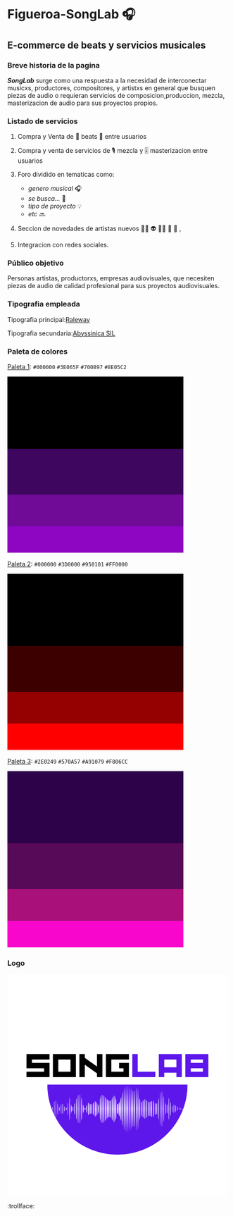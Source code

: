 # Figueroa-SongLab :headphones:
## E-commerce de beats y servicios musicales

### Breve historia de la pagina

***SongLab*** surge como una respuesta a la necesidad de interconectar musicxs, productores, compositores, y artistxs en general que busquen piezas de audio o requieran servicios de composicion,produccion, mezcla, masterizacion de audio para sus proyectos propios.

### Listado de servicios

1. Compra y Venta de :musical_note: beats :musical_note: entre usuarios

2. Compra y venta de servicios de :studio_microphone: mezcla y :level_slider: masterizacion entre usuarios

3. Foro dividido en tematicas como: 
     - *genero musical* :headphones:
     - *se busca...* :loudspeaker:
     - *tipo de proyecto* :bulb:
     - *etc* :soon:

4. Seccion de novedades de artistas nuevos :woman_singer: :alien: :man_singer: :space_invader: :robot: ,

5. Integracion con redes sociales.


### Público objetivo

Personas artistas, productorxs, empresas audiovisuales, que necesiten piezas de audio de calidad profesional para sus proyectos audiovisuales.

### Tipografia empleada

Tipografia principal:[Raleway](https://fonts.google.com/specimen/Raleway?preview.text=profesional&preview.size=34&preview.text_type=custom&subset=latin-ext#styles)


Tipografia secundaria:[Abyssinica SIL](https://fonts.google.com/specimen/Abyssinica+SIL?subset=latin-ext&preview.text=profesional&preview.text_type=custom)

### Paleta de colores

[Paleta 1](https://colorhunt.co/palette/0000003e065f700b978e05c2): `#000000` `#3E065F` `#700B97` `#8E05C2`  

![Paleta 1](/paleta1.png)

[Paleta 2](https://colorhunt.co/palette/0000003d0000950101ff0000):
`#000000` `#3D0000` `#950101` `#FF0000`

![Paleta 2](/paleta2.png)

[Paleta 3](https://colorhunt.co/palette/2e0249570a57a91079f806cc):
`#2E0249` `#570A57` `#A91079` `#F806CC`

![Paleta3](/paleta3.png)

### Logo

![logo](/logoSongLab.png)






























































































































































































:trollface:





 
